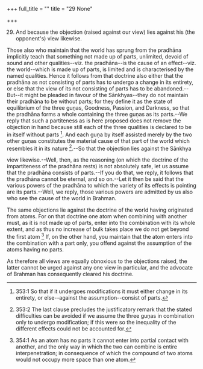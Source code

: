 +++
full_title = ""
title = "29 None"

+++


29. And because the objection (raised against our view) lies against his (the opponent's) view likewise.

Those also who maintain that the world has sprung from the pradhāna implicitly teach that something not made up of parts, unlimited, devoid of sound and other qualities--viz. the pradhāna--is the cause of an effect--viz. the world--which is made up of parts, is limited and is characterised by the named qualities. Hence it follows from that doctrine also either that the pradhāna as not consisting of parts has to undergo a change in its entirety, or else that the view of its not consisting of parts has to be abandoned.--But--it might be pleaded in favour of the Sānkhyas--they do not maintain their pradhāna to be without parts; for they define it as the state of equilibrium of the three guṇas, Goodness, Passion, and Darkness, so that the pradhāna forms a whole containing the three guṇas as its parts.--We reply that such a partiteness as is here proposed does not remove the objection in hand because still each of the three qualities is declared to be in itself without parts [^fn_310]. And each guṇa by itself assisted merely by the two other guṇas constitutes the material cause of that part of the world which resembles it in its nature [^fn_311].--So that the objection lies against the Sānkhya

[^fn_310]: 353:1 So that if it undergoes modifications it must either change in its entirety, or else--against the assumption--consist of parts.

[^fn_311]: 353:2 The last clause precludes the justificatory remark that the stated difficulties can be avoided if we assume the three guṇas in combination only to undergo modification; if this were so the inequality of the different effects could not be accounted for.

view likewise.--Well, then, as the reasoning (on which the doctrine of the impartiteness of the pradhāna rests) is not absolutely safe, let us assume that the pradhāna consists of parts.--If you do that, we reply, it follows that the pradhāna cannot be eternal, and so on.--Let it then be said that the various powers of the pradhāna to which the variety of its effects is pointing are its parts.--Well, we reply, those various powers are admitted by us also who see the cause of the world in Brahman.

The same objections lie against the doctrine of the world having originated from atoms. For on that doctrine one atom when combining with another must, as it is not made up of parts, enter into the combination with its whole extent, and as thus no increase of bulk takes place we do not get beyond the first atom  [^fn_312] If, on the other hand, you maintain that the atom enters into the combination with a part only, you offend against the assumption of the atoms having no parts.

[^fn_312]: 354:1 As an atom has no parts it cannot enter into partial contact with another, and the only way in which the two can combine is entire interpenetration; in consequence of which the compound of two atoms would not occupy more space than one atom.

As therefore all views are equally obnoxious to the objections raised, the latter cannot be urged against any one view in particular, and the advocate of Brahman has consequently cleared his doctrine.

